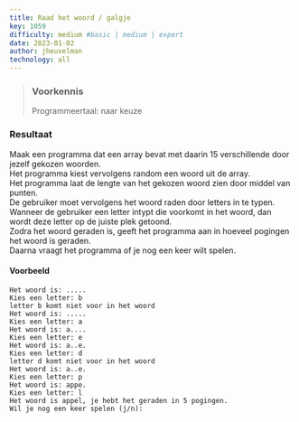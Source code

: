 ```yaml
---
title: Raad het woord / galgje
key: 1059
difficulty: medium #basic | medium | expert
date: 2023-01-02
author: jheuvelman
technology: all
---
```






> ### Voorkennis
> Programmeertaal: naar keuze

### Resultaat
Maak een programma dat een array bevat met daarin 15 verschillende door jezelf gekozen woorden.  
Het programma kiest vervolgens random een woord uit de array.  
Het programma laat de lengte van het gekozen woord zien door middel van punten.  
De gebruiker moet vervolgens het woord raden door letters in te typen.  
Wanneer de gebruiker een letter intypt die voorkomt in het woord, dan wordt deze letter op de juiste plek getoond.  
Zodra het woord geraden is, geeft het programma aan in hoeveel pogingen
het woord is geraden.  
Daarna vraagt het programma of je nog een keer wilt spelen.

#### Voorbeeld
```shell
Het woord is: ..... 
Kies een letter: b 
letter b komt niet voor in het woord 
Het woord is: ..... 
Kies een letter: a 
Het woord is: a.... 
Kies een letter: e 
Het woord is: a..e. 
Kies een letter: d 
letter d komt niet voor in het woord 
Het woord is: a..e. 
Kies een letter: p 
Het woord is: appe. 
Kies een letter: l 
Het woord is appel, je hebt het geraden in 5 pogingen. 
Wil je nog een keer spelen (j/n):
```
